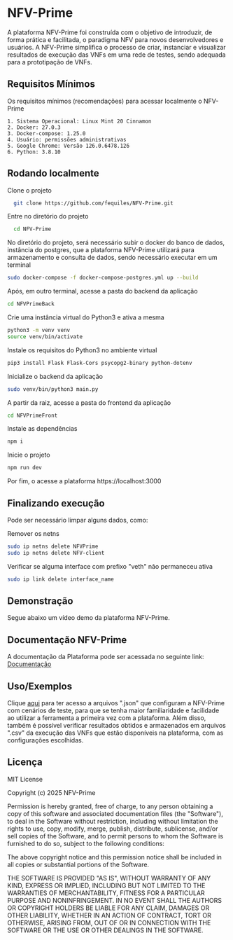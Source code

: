 
# NFV-Prime

A plataforma NFV-Prime foi construída com o objetivo de introduzir, de forma prática e facilitada, o paradigma NFV para novos desenvolvedores e usuários. A NFV-Prime simplifica o processo de criar, instanciar e visualizar resultados de execução das VNFs em uma rede de testes, sendo adequada para a prototipação de VNFs.


## Requisitos Mínimos

Os requisitos mínimos (recomendações) para acessar localmente o NFV-Prime

    1. Sistema Operacional: Linux Mint 20 Cinnamon
    2. Docker: 27.0.3
    3. Docker-compose: 1.25.0
    4. Usuário: permissões administrativas
    5. Google Chrome: Versão 126.0.6478.126
    6. Python: 3.8.10

## Rodando localmente

Clone o projeto
```bash
  git clone https://github.com/fequiles/NFV-Prime.git
```
Entre no diretório do projeto

```bash
  cd NFV-Prime
```

No diretório do projeto, será necessário subir o docker do banco de dados, instância do postgres, que a plataforma NFV-Prime utilizará para armazenamento e consulta de dados, sendo necessário executar em um terminal
```bash
sudo docker-compose -f docker-compose-postgres.yml up --build
```

Após, em outro terminal, acesse a pasta do backend da aplicação
```bash
cd NFVPrimeBack
```

Crie uma instância virtual do Python3 e ativa a mesma
```bash
python3 -m venv venv
source venv/bin/activate

```

Instale os requisitos do Python3 no ambiente virtual
```bash
pip3 install Flask Flask-Cors psycopg2-binary python-dotenv
```

Inicialize o backend da aplicação
```bash
sudo venv/bin/python3 main.py
```

A partir da raiz, acesse a pasta do frontend da aplicação
```bash
cd NFVPrimeFront
```

Instale as dependências
```bash
npm i
```

Inicie o projeto
```bash
npm run dev
```

Por fim, o acesse a plataforma
https://localhost:3000

## Finalizando execução

Pode ser necessário limpar alguns dados, como:

Remover os netns
```bash
sudo ip netns delete NFVPrime
sudo ip netns delete NFV-client
```

Verificar se alguma interface com prefixo "veth" não permaneceu ativa
```bash
sudo ip link delete interface_name
```

## Demonstração

Segue abaixo um vídeo demo da plataforma NFV-Prime.


## Documentação NFV-Prime

A documentação da Plataforma pode ser acessada no seguinte link: [Documentação](https://docs.google.com/document/d/1px9SR90iJHylnYZHP7F1b6iJTrY2Zfrp7TYmC4MK6hg/edit?usp=sharing)


## Uso/Exemplos

Clique [aqui](https://github.com/fequiles/NFV-Prime/tree/master/NFVPrimeExemplos) para ter acesso a arquivos ".json" que configuram a NFV-Prime com cenários de teste, para que se tenha maior familiaridade e facilidade ao utilizar a ferramenta a primeira vez com a plataforma. Além disso, também é possível verificar resultados obtidos e armazenados em arquivos ".csv" da execução das VNFs que estão disponíveis na plataforma, com as configurações escolhidas.


## Licença

MIT License

Copyright (c) 2025 NFV-Prime

Permission is hereby granted, free of charge, to any person obtaining a copy
of this software and associated documentation files (the "Software"), to deal
in the Software without restriction, including without limitation the rights
to use, copy, modify, merge, publish, distribute, sublicense, and/or sell
copies of the Software, and to permit persons to whom the Software is
furnished to do so, subject to the following conditions:

The above copyright notice and this permission notice shall be included in all
copies or substantial portions of the Software.

THE SOFTWARE IS PROVIDED "AS IS", WITHOUT WARRANTY OF ANY KIND, EXPRESS OR
IMPLIED, INCLUDING BUT NOT LIMITED TO THE WARRANTIES OF MERCHANTABILITY,
FITNESS FOR A PARTICULAR PURPOSE AND NONINFRINGEMENT. IN NO EVENT SHALL THE
AUTHORS OR COPYRIGHT HOLDERS BE LIABLE FOR ANY CLAIM, DAMAGES OR OTHER
LIABILITY, WHETHER IN AN ACTION OF CONTRACT, TORT OR OTHERWISE, ARISING FROM,
OUT OF OR IN CONNECTION WITH THE SOFTWARE OR THE USE OR OTHER DEALINGS IN THE
SOFTWARE.
